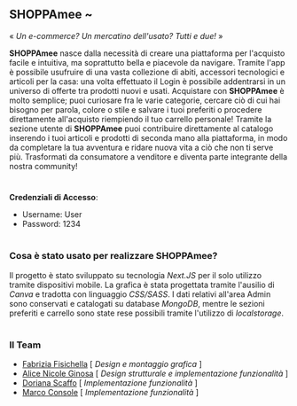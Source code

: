 
## SHOPPAmee ~
« *Un e-commerce? Un mercatino dell'usato? Tutti e due!* »

**SHOPPAmee** nasce dalla necessità di creare una piattaforma per l'acquisto facile e intuitiva, ma soprattutto bella e piacevole da navigare. Tramite l'app è possibile usufruire di una vasta collezione di abiti, accessori tecnologici e articoli per la casa: una volta effettuato il Login è possibile addentrarsi in un universo di offerte tra prodotti nuovi e usati. Acquistare con **SHOPPAmee** è molto semplice; puoi curiosare fra le varie categorie, cercare ciò di cui hai bisogno per parola, colore o stile e salvare i tuoi preferiti o procedere direttamente all'acquisto riempiendo il tuo carrello personale!
Tramite la sezione utente di **SHOPPAmee** puoi contribuire direttamente al catalogo inserendo i tuoi articoli e prodotti di seconda mano alla piattaforma, in modo da completare la tua avventura e ridare nuova vita a ciò che non ti serve più. Trasformati da consumatore a venditore e diventa parte integrante della nostra community!

#

**Credenziali di Accesso**:
- Username: User
- Password: 1234

#
  
### Cosa è stato usato per realizzare SHOPPAmee?
Il progetto è stato sviluppato su tecnologia *Next.JS* per il solo utilizzo tramite dispositivi mobile.
La grafica è stata progettata tramite l'ausilio di *Canva* e tradotta con linguaggio *CSS/SASS*.
I dati relativi all'area Admin sono conservati e catalogati su database *MongoDB*, mentre le sezioni preferiti e carrello sono state rese possibili tramite l'utilizzo di *localstorage*.

#

### Il Team
- [Fabrizia Fisichella](https://github.com/fabriziafisichella) [ *Design e montaggio grafica* ]
- [Alice Nicole Ginosa](https://github.com/AliceNicoleGinosa) [ *Design strutturale e implementazione funzionalità* ]
- [Doriana Scaffo](https://github.com/Doriana94) [ *Implementazione funzionalità* ]
- [Marco Console](https://github.com/marcoconsole) [ *Implementazione funzionalità* ]

